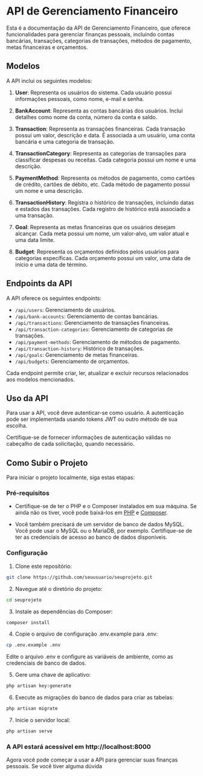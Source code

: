 # API de Gerenciamento Financeiro

Esta é a documentação da API de Gerenciamento Financeiro, que oferece funcionalidades para gerenciar finanças pessoais, incluindo contas bancárias, transações, categorias de transações, métodos de pagamento, metas financeiras e orçamentos.

## Modelos

A API inclui os seguintes modelos:

1. **User**: Representa os usuários do sistema. Cada usuário possui informações pessoais, como nome, e-mail e senha.

2. **BankAccount**: Representa as contas bancárias dos usuários. Inclui detalhes como nome da conta, número da conta e saldo.

3. **Transaction**: Representa as transações financeiras. Cada transação possui um valor, descrição e data. É associada a um usuário, uma conta bancária e uma categoria de transação.

4. **TransactionCategory**: Representa as categorias de transações para classificar despesas ou receitas. Cada categoria possui um nome e uma descrição.

5. **PaymentMethod**: Representa os métodos de pagamento, como cartões de crédito, cartões de débito, etc. Cada método de pagamento possui um nome e uma descrição.

6. **TransactionHistory**: Registra o histórico de transações, incluindo datas e estados das transações. Cada registro de histórico está associado a uma transação.

7. **Goal**: Representa as metas financeiras que os usuários desejam alcançar. Cada meta possui um nome, um valor-alvo, um valor atual e uma data limite.

8. **Budget**: Representa os orçamentos definidos pelos usuários para categorias específicas. Cada orçamento possui um valor, uma data de início e uma data de término.

## Endpoints da API

A API oferece os seguintes endpoints:

- `/api/users`: Gerenciamento de usuários.
- `/api/bank-accounts`: Gerenciamento de contas bancárias.
- `/api/transactions`: Gerenciamento de transações financeiras.
- `/api/transaction-categories`: Gerenciamento de categorias de transações.
- `/api/payment-methods`: Gerenciamento de métodos de pagamento.
- `/api/transaction-history`: Histórico de transações.
- `/api/goals`: Gerenciamento de metas financeiras.
- `/api/budgets`: Gerenciamento de orçamentos.

Cada endpoint permite criar, ler, atualizar e excluir recursos relacionados aos modelos mencionados.

## Uso da API

Para usar a API, você deve autenticar-se como usuário. A autenticação pode ser implementada usando tokens JWT ou outro método de sua escolha.

Certifique-se de fornecer informações de autenticação válidas no cabeçalho de cada solicitação, quando necessário.

## Como Subir o Projeto

Para iniciar o projeto localmente, siga estas etapas:

### Pré-requisitos

- Certifique-se de ter o PHP e o Composer instalados em sua máquina. Se ainda não os tiver, você pode baixá-los em [PHP](https://www.php.net/downloads) e [Composer](https://getcomposer.org/download/).

- Você também precisará de um servidor de banco de dados MySQL. Você pode usar o MySQL ou o MariaDB, por exemplo. Certifique-se de ter as credenciais de acesso ao banco de dados disponíveis.

### Configuração

1. Clone este repositório:
```bash
git clone https://github.com/seuusuario/seuprojeto.git
```

2. Navegue até o diretório do projeto:
```bash
cd seuprojeto
```

3. Instale as dependências do Composer:
```bash
composer install
```

4. Copie o arquivo de configuração .env.example para .env:
```bash
cp .env.example .env
```
Edite o arquivo .env e configure as variáveis de ambiente, como as credenciais de banco de dados.

5. Gere uma chave de aplicativo:
```bash
php artisan key:generate
```

6. Execute as migrações do banco de dados para criar as tabelas:
```bash
php artisan migrate
```

7. Inicie o servidor local:
```bash
php artisan serve
```

### A API estará acessível em http://localhost:8000

Agora você pode começar a usar a API para gerenciar suas finanças pessoais. Se você tiver alguma dúvida